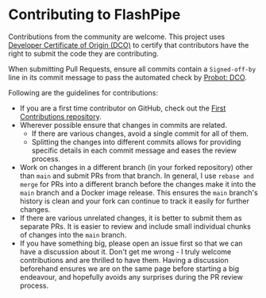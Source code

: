 # Contributing to FlashPipe

Contributions from the community are welcome. This project uses [Developer Certificate of Origin (DCO)](https://developercertificate.org) to certify that contributors have the right to submit the code they are contributing.

When submitting Pull Requests, ensure all commits contain a `Signed-off-by` line in its commit message to pass the automated check by [Probot: DCO](https://probot.github.io/apps/dco/).

Following are the guidelines for contributions:
- If you are a first time contributor on GitHub, check out the [First Contributions repository](https://github.com/firstcontributions/first-contributions).
- Wherever possible ensure that changes in commits are related.
  - If there are various changes, avoid a single commit for all of them.
  - Splitting the changes into different commits allows for providing specific details in each commit message and eases the review process.
- Work on changes in a different branch (in your forked repository) other than `main` and submit PRs from that branch. In general, I use `rebase and merge` for PRs into a different branch before the changes make it into the `main` branch and a Docker image release. This ensures the `main` branch's history is clean and your fork can continue to track it easily for further changes.
- If there are various unrelated changes, it is better to submit them as separate PRs. It is easier to review and include small individual chunks of changes into the `main` branch.
- If you have something big, please open an issue first so that we can have a discussion about it. Don't get me wrong - I truly welcome contributions and are thrilled to have them. Having a discussion beforehand ensures we are on the same page before starting a big endeavour, and hopefully avoids any surprises during the PR review process.
